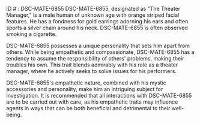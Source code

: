 ID # : DSC-MATE-6855
DSC-MATE-6855, designated as "The Theater Manager," is a male human of unknown age with orange striped facial features. He has a fondness for gold earrings adorning his ears and often sports a silver chain around his neck. DSC-MATE-6855 is often observed smoking a cigarette. 

DSC-MATE-6855 possesses a unique personality that sets him apart from others. While being empathetic and compassionate, DSC-MATE-6855 has a tendency to assume the responsibility of others' problems, making their troubles his own. This trait blends admirably with his role as a theater manager, where he actively seeks to solve issues for his performers.

DSC-MATE-6855's empathetic nature, combined with his mystic accessories and personality, make him an intriguing subject for investigation. It is recommended that all interactions with DSC-MATE-6855 are to be carried out with care, as his empathetic traits may influence agents in ways that can be both beneficial and detrimental to their well-being.